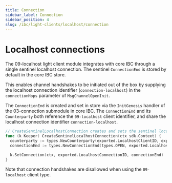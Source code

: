 ```yaml
---
title: Connection
sidebar_label: Connection
sidebar_position: 4
slug: /ibc/light-clients/localhost/connection
---
```



# Localhost connections

The 09-localhost light client module integrates with core IBC through a single sentinel localhost connection.
The sentinel `ConnectionEnd` is stored by default in the core IBC store.

This enables channel handshakes to be initiated out of the box by supplying the localhost connection identifier (`connection-localhost`) in the `connectionHops` parameter of `MsgChannelOpenInit`.

The `ConnectionEnd` is created and set in store via the `InitGenesis` handler of the 03-connection submodule in core IBC.
The `ConnectionEnd` and its `Counterparty` both reference the `09-localhost` client identifier, and share the localhost connection identifier `connection-localhost`.

```go
// CreateSentinelLocalhostConnection creates and sets the sentinel localhost connection end in the IBC store.
func (k Keeper) CreateSentinelLocalhostConnection(ctx sdk.Context) {
  counterparty := types.NewCounterparty(exported.LocalhostClientID, exported.LocalhostConnectionID, commitmenttypes.NewMerklePrefix(k.GetCommitmentPrefix().Bytes()))
  connectionEnd := types.NewConnectionEnd(types.OPEN, exported.LocalhostClientID, counterparty, types.GetCompatibleVersions(), 0)

  k.SetConnection(ctx, exported.LocalhostConnectionID, connectionEnd)
}
```

Note that connection handshakes are disallowed when using the `09-localhost` client type.

